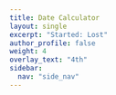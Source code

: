 ```yaml
---
title: Date Calculator
layout: single
excerpt: "Started: Lost"
author_profile: false
weight: 4
overlay_text: "4th"
sidebar:
  nav: "side_nav"
---
```

